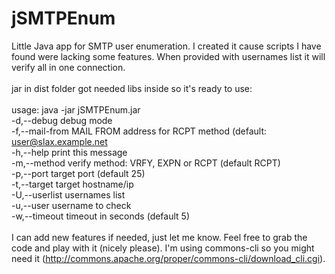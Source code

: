 jSMTPEnum
=========

Little Java app for SMTP user enumeration. I created it cause scripts I have found were lacking 
some features. When provided with usernames list it will verify all in one connection.<br/>
<br/>
jar in dist folder got needed libs inside so it's ready to use:<br/>
<br/>
usage: java -jar jSMTPEnum.jar<br/>
 -d,--debug                 debug mode<br/>
 -f,--mail-from <email>     MAIL FROM address for RCPT method (default: user@slax.example.net<br/>
 -h,--help                  print this message<br/>
 -m,--method <method>       verify method: VRFY, EXPN or RCPT (default RCPT)<br/>
 -p,--port <number>         target port (default 25)<br/>
 -t,--target <hostname>     target hostname/ip<br/>
 -U,--userlist <filename>   usernames list<br/>
 -u,--user <username>       username to check<br/>
 -w,--timeout <seconds>     timeout in seconds (default 5)<br/>
<br/>
 I can add new features if needed, just let me know. Feel free to grab the code and play with it
 (nicely please). I'm using commons-cli so you might need it (http://commons.apache.org/proper/commons-cli/download_cli.cgi).

